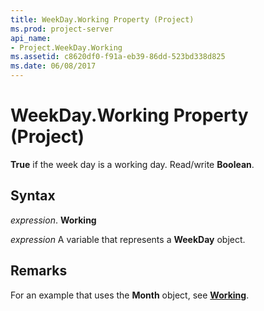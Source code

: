 ```yaml
---
title: WeekDay.Working Property (Project)
ms.prod: project-server
api_name:
- Project.WeekDay.Working
ms.assetid: c8620df0-f91a-eb39-86dd-523bd338d825
ms.date: 06/08/2017
---
```



# WeekDay.Working Property (Project)

 **True** if the week day is a working day. Read/write **Boolean**.


## Syntax

 _expression_. **Working**

 _expression_ A variable that represents a **WeekDay** object.


## Remarks

For an example that uses the **Month** object, see **[Working](month-working-property-project.md)**.


